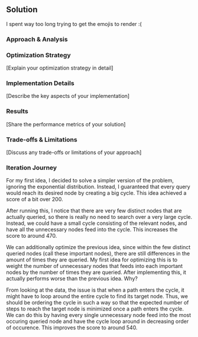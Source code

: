
## Solution 

I spent way too long trying to get the emojis to render :(

### Approach & Analysis




### Optimization Strategy

[Explain your optimization strategy in detail]

### Implementation Details

[Describe the key aspects of your implementation]

### Results

[Share the performance metrics of your solution]

### Trade-offs & Limitations

[Discuss any trade-offs or limitations of your approach]

### Iteration Journey

For my first idea, I decided to solve a simpler version of the problem, ignoring the exponential distribution. Instead, I guaranteed that every query would reach its desired node by creating a big cycle. This idea achieved a score of a bit over 200.

After running this, I notice that there are very few distinct nodes that are actually queried, so there is really no need to search over a very large cycle. Instead, we could have a small cycle consisting of the relevant nodes, and have all the unnecessary nodes feed into the cycle. This increases the score to around 470.

We can additionally optimize the previous idea, since within the few distinct queried nodes (call these important nodes), there are still differences in the amount of times they are queried. My first idea for optimizing this is to weight the number of unnecessary nodes that feeds into each important nodes by the number of times they are queried. After implementing this, it actually performs worse than the previous idea. Why?

From looking at the data, the issue is that when a path enters the cycle, it might have to loop around the entire cycle to find its target node. Thus, we should be ordering the cycle in such a way so that the expected number of steps to reach the target node is minimized once a path enters the cycle. We can do this by having every single unnecessary node feed into the most occuring queried node and have the cycle loop around in decreasing order of occurence. This improves the score to around 540.